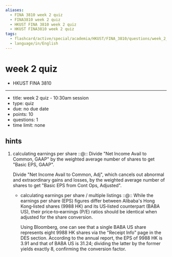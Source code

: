 ```yaml
---
aliases:
  - FINA 3810 week 2 quiz
  - FINA3810 week 2 quiz
  - HKUST FINA 3810 week 2 quiz
  - HKUST FINA3810 week 2 quiz
tags:
  - flashcard/active/special/academia/HKUST/FINA_3810/questions/week_2_quiz
  - language/in/English
---
```


# week 2 quiz

- HKUST FINA 3810

---

- title: week 2 quiz - 10:30am session
- type: quiz
- due: no due date
- points: 10
- questions: 1
- time limit: none

## hints

1. calculating earnings per share ::@:: Divide "Net Income Avail to Common, GAAP" by the weighted average number of shares to get "Basic EPS, GAAP". <p> Divide "Net Income Avail to Common, Adj", which cancels out abnormal and extraordinary gains and losses, by the weighted average number of shares to get "Basic EPS from Cont Ops, Adjusted".
    - calculating earnings per share / multiple listings ::@:: While the earnings per share \(EPS\) figures differ between Alibaba's Hong Kong‑listed shares \(9988 HK\) and its US‑listed counterpart \(BABA US\), their price‑to‑earnings \(P/E\) ratios should be identical when adjusted for the share conversion. <p> Using Bloomberg, one can see that a single BABA US share represents eight 9988 HK shares via the "Receipt Info" page in the DES section. According to the annual report, the EPS of 9988 HK is 3.91 and that of BABA US is 31.24; dividing the latter by the former yields exactly 8, confirming the conversion factor.
